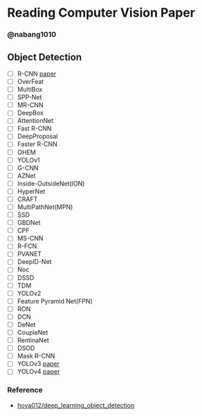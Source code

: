# Reading Computer Vision Paper

### @nabang1010

## Object Detection

- [ ] R-CNN [paper](https://arxiv.org/pdf/1311.2524v5.pdf)
- [ ] OverFeat
- [ ] MultiBox
- [ ] SPP-Net
- [ ] MR-CNN
- [ ] DeepBox
- [ ] AttentionNet
- [ ] Fast R-CNN
- [ ] DeepProposal
- [ ] Faster R-CNN
- [ ] OHEM
- [ ] YOLOv1
- [ ] G-CNN
- [ ] AZNet
- [ ] Inside-OutsideNet(ION)
- [ ] HyperNet
- [ ] CRAFT
- [ ] MultiPathNet(MPN)
- [ ] SSD
- [ ] GBDNet
- [ ] CPF
- [ ] MS-CNN
- [ ] R-FCN
- [ ] PVANET
- [ ] DeepID-Net
- [ ] Noc
- [ ] DSSD
- [ ] TDM
- [ ] YOLOv2
- [ ] Feature Pyramid Net(FPN)
- [ ] RON
- [ ] DCN
- [ ] DeNet
- [ ] CoupleNet
- [ ] RentinaNet
- [ ] DSOD
- [ ] Mask R-CNN
- [ ] YOLOv3 [paper](https://arxiv.org/pdf/1804.02767v1.pdf)
- [ ] YOLOv4 [paper](https://arxiv.org/pdf/2004.10934v1.pdf)

### Reference
* [hoya012/deep_learning_object_detection](https://github.com/hoya012/deep_learning_object_detection)

